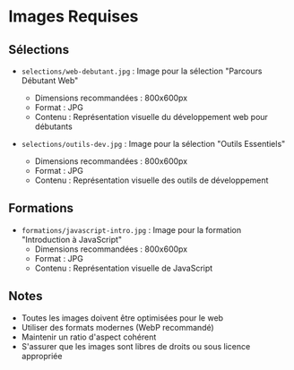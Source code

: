 # Images Requises

## Sélections
- `selections/web-debutant.jpg` : Image pour la sélection "Parcours Débutant Web"
  - Dimensions recommandées : 800x600px
  - Format : JPG
  - Contenu : Représentation visuelle du développement web pour débutants

- `selections/outils-dev.jpg` : Image pour la sélection "Outils Essentiels"
  - Dimensions recommandées : 800x600px
  - Format : JPG
  - Contenu : Représentation visuelle des outils de développement

## Formations
- `formations/javascript-intro.jpg` : Image pour la formation "Introduction à JavaScript"
  - Dimensions recommandées : 800x600px
  - Format : JPG
  - Contenu : Représentation visuelle de JavaScript

## Notes
- Toutes les images doivent être optimisées pour le web
- Utiliser des formats modernes (WebP recommandé)
- Maintenir un ratio d'aspect cohérent
- S'assurer que les images sont libres de droits ou sous licence appropriée 